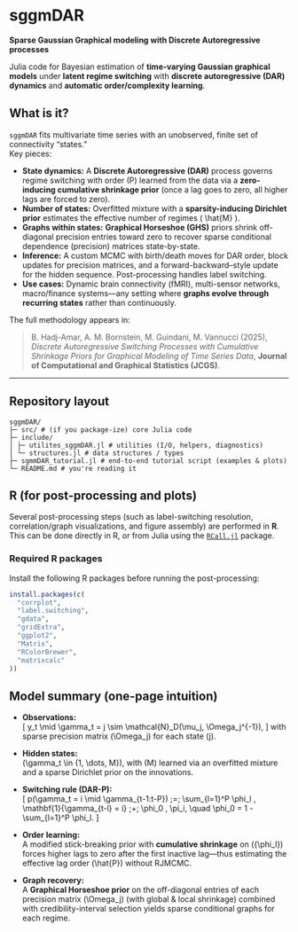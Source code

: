 # sggmDAR

**Sparse Gaussian Graphical modeling with Discrete Autoregressive processes**  

Julia code for Bayesian estimation of **time-varying Gaussian graphical models** under **latent regime switching** with **discrete autoregressive (DAR) dynamics** and **automatic order/complexity learning**.

## What is it?

`sggmDAR` fits multivariate time series with an unobserved, finite set of connectivity “states.”  
Key pieces:

- **State dynamics:** A **Discrete Autoregressive (DAR)** process governs regime switching with order \(P\) learned from the data via a **zero-inducing cumulative shrinkage prior** (once a lag goes to zero, all higher lags are forced to zero).
- **Number of states:** Overfitted mixture with a **sparsity-inducing Dirichlet prior** estimates the effective number of regimes \( \hat{M} \).
- **Graphs within states:** **Graphical Horseshoe (GHS)** priors shrink off-diagonal precision entries toward zero to recover sparse conditional dependence (precision) matrices state-by-state.
- **Inference:** A custom MCMC with birth/death moves for DAR order, block updates for precision matrices, and a forward-backward–style update for the hidden sequence. Post-processing handles label switching.
- **Use cases:** Dynamic brain connectivity (fMRI), multi-sensor networks, macro/finance systems—any setting where **graphs evolve through recurring states** rather than continuously.

The full methodology appears in:

> B. Hadj-Amar, A. M. Bornstein, M. Guindani, M. Vannucci (2025), *Discrete Autoregressive Switching Processes with Cumulative Shrinkage Priors for Graphical Modeling of Time Series Data*, **Journal of Computational and Graphical Statistics (JCGS)**.

---

## Repository layout
```
sggmDAR/
├─ src/ # (if you package-ize) core Julia code
├─ include/
│ ├─ utilites_sggmDAR.jl # utilities (I/O, helpers, diagnostics)
│ └─ structures.jl # data structures / types
├─ sgmmDAR_tutorial.jl # end-to-end tutorial script (examples & plots)
└─ README.md # you're reading it
```

## R (for post-processing and plots)

Several post-processing steps (such as label-switching resolution, correlation/graph visualizations, and figure assembly) are performed in **R**.  
This can be done directly in R, or from Julia using the [`RCall.jl`](https://github.com/JuliaInterop/RCall.jl) package.

### Required R packages

Install the following R packages before running the post-processing:

```r
install.packages(c(
  "corrplot",
  "label.switching",
  "gdata",
  "gridExtra",
  "ggplot2",
  "Matrix",
  "RColorBrewer",
  "matrixcalc"
))
```

## Model summary (one-page intuition)

- **Observations:**  
  \[
  y_t \mid \gamma_t = j \sim \mathcal{N}_D(\mu_j, \Omega_j^{-1}),
  \]
  with sparse precision matrix \(\Omega_j\) for each state \(j\).

- **Hidden states:**  
  \(\gamma_t \in \{1, \dots, M\}\), with \(M\) learned via an overfitted mixture and a sparse Dirichlet prior on the innovations.

- **Switching rule (DAR-P):**  
  \[
  p(\gamma_t = i \mid \gamma_{t-1:t-P}) \;=\; \sum_{l=1}^P \phi_l \, \mathbf{1}\{\gamma_{t-l} = i\} \;+\; \phi_0 \, \pi_i,
  \quad \phi_0 = 1 - \sum_{l=1}^P \phi_l.
  \]

- **Order learning:**  
  A modified stick-breaking prior with **cumulative shrinkage** on \(\{\phi_l\}\) forces higher lags to zero after the first inactive lag—thus estimating the effective lag order \(\hat{P}\) without RJMCMC.

- **Graph recovery:**  
  A **Graphical Horseshoe prior** on the off-diagonal entries of each precision matrix \(\Omega_j\) (with global & local shrinkage) combined with credibility-interval selection yields sparse conditional graphs for each regime.




